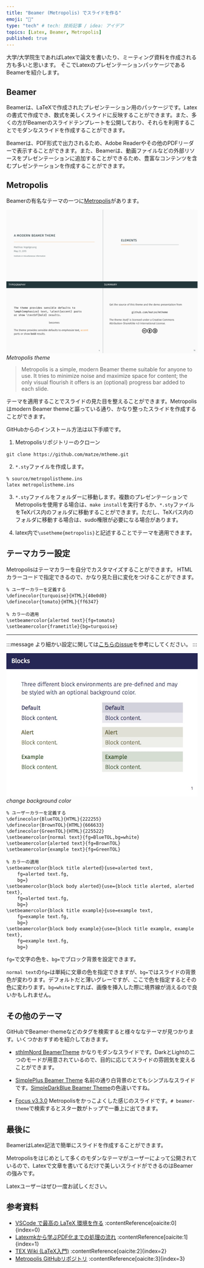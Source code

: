 ```yaml
---
title: "Beamer (Metropolis) でスライドを作る"
emoji: "🍁"
type: "tech" # tech: 技術記事 / idea: アイデア
topics: [Latex, Beamer, Metropolis]
published: true
---
```


大学/大学院生であればLatexで論文を書いたり、ミーティング資料を作成される方も多いと思います。
そこでLatexのプレゼンテーションパッケージであるBeamerを紹介します。

## Beamer
Beamerは、LaTeXで作成されたプレゼンテーション用のパッケージです。Latexの書式で作成でき、数式を美しくスライドに反映することができます。また、多くの方がBeamerのスライドテンプレートを公開しており、それらを利用することでモダンなスライドを作成することができます。

Beamerは、PDF形式で出力されるため、Adobe Readerやその他のPDFリーダーで表示することができます。また、Beamerは、動画ファイルなどの外部リソースをプレゼンテーションに追加することができるため、豊富なコンテンツを含むプレゼンテーションを作成することができます。

## Metropolis
Beamerの有名なテーマの一つに[Metropolis](https://github.com/matze/mtheme)があります。

![Metropolis theme](/images/beamer/metropolis_theme.png)
*Metropolis theme*

> Metropolis is a simple, modern Beamer theme suitable for anyone to use. It tries to minimize noise and maximize space for content; the only visual flourish it offers is an (optional) progress bar added to each slide.

テーマを適用することでスライドの見た目を整えることができます。Metropolisはmodern Beamer themeと謳っている通り、かなり整ったスライドを作成することができます。

GitHubからのインストール方法は以下手順です。

1. Metropolisリポジトリーのクローン
```
git clone https://github.com/matze/mtheme.git
```

2. `*.sty`ファイルを作成します。
```
% source/metropolistheme.ins
latex metropolistheme.ins
```

3. `*.sty`ファイルをフォルダーに移動します。複数のプレゼンテーションでMetropolisを使用する場合は、`make install`を実行するか、`*.sty`ファイルをTeXパス内のフォルダに移動することができます。ただし、TeXパス内のフォルダに移動する場合は、sudo権限が必要になる場合があります。

4. latex内で`\usetheme{metropolis}`と記述することでテーマを適用できます。


## テーマカラー設定

Metropolisはテーマカラーを自分でカスタマイズすることができます。
HTMLカラーコードで指定できるので、かなり見た目に変化をつけることができます。

```latex:
% ユーザーカラーを定義する
\definecolor{turquoise}{HTML}{40e0d0}
\definecolor{tomato}{HTML}{ff6347}

% カラーの適用
\setbeamercolor{alerted text}{fg=tomato}
\setbeamercolor{frametitle}{bg=turquoise}
```
***

:::message
より細かい設定に関しては[こちらのissue](https://github.com/matze/mtheme/issues/193)を参考にしてください。
:::

![background color](/images/beamer/background.jpeg)
*change background color*

```latex:
% ユーザーカラーを定義する
\definecolor{BlueTOL}{HTML}{222255}
\definecolor{BrownTOL}{HTML}{666633}
\definecolor{GreenTOL}{HTML}{225522}
\setbeamercolor{normal text}{fg=BlueTOL,bg=white}
\setbeamercolor{alerted text}{fg=BrownTOL}
\setbeamercolor{example text}{fg=GreenTOL}

% カラーの適用
\setbeamercolor{block title alerted}{use=alerted text,
    fg=alerted text.fg,
    bg=}
\setbeamercolor{block body alerted}{use={block title alerted, alerted text},
    fg=alerted text.fg,
    bg=}
\setbeamercolor{block title example}{use=example text,
    fg=example text.fg,
    bg=}
\setbeamercolor{block body example}{use={block title example, example text},
    fg=example text.fg,
    bg=}
```

`fg=`で文字の色を、`bg=`でブロック背景を設定できます。

`normal text`の`fg=`は単純に文章の色を指定できますが、`bg=`ではスライドの背景色が変わります。デフォルトだと薄いグレーですが、ここで色を指定するとその色に変わります。`bg=white`とすれば、画像を挿入した際に境界線が消えるので良いかもしれません。


## その他のテーマ

GitHubでBeamer-themeなどのタグを検索すると様々ななテーマが見つかります。いくつかおすすめを紹介しておきます。

- [sthlmNord BeamerTheme](https://github.com/mholson/sthlmNordBeamerTheme)
かなりモダンなスライドです。DarkとLightの二つのモードが用意されているので、目的に応じてスライドの雰囲気を変えることができます。

- [SimplePlus Beamer Theme](https://github.com/PM25/SimplePlus-BeamerTheme)
名前の通り白背景のとてもシンプルなスライドです。[SimpleDarkBlue Beamer Theme](https://github.com/PM25/SimpleDarkBlue-BeamerTheme)の色違いですね。

- [Focus v3.3.0](https://github.com/pcafrica/focus-beamertheme)
Metropolisをかっこよくした感じのスライドです。`# beamer-theme`で検索するとスター数がトップで一番上に出てきます。

## 最後に

BeamerはLatex記法で簡単にスライドを作成することができます。

Metropolisをはじめとして多くのモダンなテーマがユーザーによって公開されているので、Latexで文章を書いてるだけで美しいスライドができるのはBeamerの強みです。

Latexユーザーはぜひ一度お試しください。

## 参考資料
- [VSCode で最高の LaTeX 環境を作る](https://qiita.com/rainbartown/items/d7718f12d71e688f3573) :contentReference[oaicite:0]{index=0}
- [Latexmkから学ぶPDF化までの処理の流れ](https://qiita.com/Rumisbern/items/d9de41823aa46d5f05a8) :contentReference[oaicite:1]{index=1}
- [TEX Wiki (LaTeX入門)](https://texwiki.texjp.org/?LaTeX入門) :contentReference[oaicite:2]{index=2}
- [Metropolis GitHubリポジトリ](https://github.com/matze/mtheme) :contentReference[oaicite:3]{index=3}

